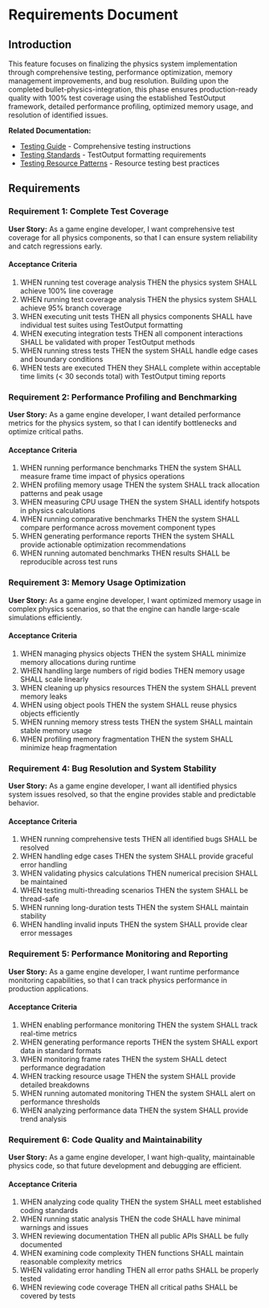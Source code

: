 # Requirements Document

## Introduction

This feature focuses on finalizing the physics system implementation through comprehensive testing, performance optimization, memory management improvements, and bug resolution. Building upon the completed bullet-physics-integration, this phase ensures production-ready quality with 100% test coverage using the established TestOutput framework, detailed performance profiling, optimized memory usage, and resolution of identified issues.

**Related Documentation:**

- [Testing Guide](../../../docs/testing-guide.md) - Comprehensive testing instructions
- [Testing Standards](../../../docs/testing-standards.md) - TestOutput formatting requirements
- [Testing Resource Patterns](../../../docs/testing-resource-patterns.md) - Resource testing best practices

## Requirements

### Requirement 1: Complete Test Coverage

**User Story:** As a game engine developer, I want comprehensive test coverage for all physics components, so that I can ensure system reliability and catch regressions early.

#### Acceptance Criteria

1. WHEN running test coverage analysis THEN the physics system SHALL achieve 100% line coverage
2. WHEN running test coverage analysis THEN the physics system SHALL achieve 95% branch coverage
3. WHEN executing unit tests THEN all physics components SHALL have individual test suites using TestOutput formatting
4. WHEN executing integration tests THEN all component interactions SHALL be validated with proper TestOutput methods
5. WHEN running stress tests THEN the system SHALL handle edge cases and boundary conditions
6. WHEN tests are executed THEN they SHALL complete within acceptable time limits (< 30 seconds total) with TestOutput timing reports

### Requirement 2: Performance Profiling and Benchmarking

**User Story:** As a game engine developer, I want detailed performance metrics for the physics system, so that I can identify bottlenecks and optimize critical paths.

#### Acceptance Criteria

1. WHEN running performance benchmarks THEN the system SHALL measure frame time impact of physics operations
2. WHEN profiling memory usage THEN the system SHALL track allocation patterns and peak usage
3. WHEN measuring CPU usage THEN the system SHALL identify hotspots in physics calculations
4. WHEN running comparative benchmarks THEN the system SHALL compare performance across movement component types
5. WHEN generating performance reports THEN the system SHALL provide actionable optimization recommendations
6. WHEN running automated benchmarks THEN results SHALL be reproducible across test runs

### Requirement 3: Memory Usage Optimization

**User Story:** As a game engine developer, I want optimized memory usage in complex physics scenarios, so that the engine can handle large-scale simulations efficiently.

#### Acceptance Criteria

1. WHEN managing physics objects THEN the system SHALL minimize memory allocations during runtime
2. WHEN handling large numbers of rigid bodies THEN memory usage SHALL scale linearly
3. WHEN cleaning up physics resources THEN the system SHALL prevent memory leaks
4. WHEN using object pools THEN the system SHALL reuse physics objects efficiently
5. WHEN running memory stress tests THEN the system SHALL maintain stable memory usage
6. WHEN profiling memory fragmentation THEN the system SHALL minimize heap fragmentation

### Requirement 4: Bug Resolution and System Stability

**User Story:** As a game engine developer, I want all identified physics system issues resolved, so that the engine provides stable and predictable behavior.

#### Acceptance Criteria

1. WHEN running comprehensive tests THEN all identified bugs SHALL be resolved
2. WHEN handling edge cases THEN the system SHALL provide graceful error handling
3. WHEN validating physics calculations THEN numerical precision SHALL be maintained
4. WHEN testing multi-threading scenarios THEN the system SHALL be thread-safe
5. WHEN running long-duration tests THEN the system SHALL maintain stability
6. WHEN handling invalid inputs THEN the system SHALL provide clear error messages

### Requirement 5: Performance Monitoring and Reporting

**User Story:** As a game engine developer, I want runtime performance monitoring capabilities, so that I can track physics performance in production applications.

#### Acceptance Criteria

1. WHEN enabling performance monitoring THEN the system SHALL track real-time metrics
2. WHEN generating performance reports THEN the system SHALL export data in standard formats
3. WHEN monitoring frame rates THEN the system SHALL detect performance degradation
4. WHEN tracking resource usage THEN the system SHALL provide detailed breakdowns
5. WHEN running automated monitoring THEN the system SHALL alert on performance thresholds
6. WHEN analyzing performance data THEN the system SHALL provide trend analysis

### Requirement 6: Code Quality and Maintainability

**User Story:** As a game engine developer, I want high-quality, maintainable physics code, so that future development and debugging are efficient.

#### Acceptance Criteria

1. WHEN analyzing code quality THEN the system SHALL meet established coding standards
2. WHEN running static analysis THEN the code SHALL have minimal warnings and issues
3. WHEN reviewing documentation THEN all public APIs SHALL be fully documented
4. WHEN examining code complexity THEN functions SHALL maintain reasonable complexity metrics
5. WHEN validating error handling THEN all error paths SHALL be properly tested
6. WHEN reviewing code coverage THEN all critical paths SHALL be covered by tests

